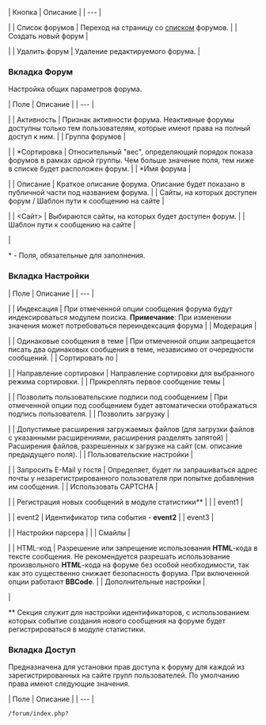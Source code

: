 | Кнопка | Описание |
| --- |

|
| Список форумов | Переход на страницу со [списком](/user_help/service/forum/forum_admin.php) форумов. |
| Создать новый форум |

|
| Удалить форум | Удаление редактируемого форума. |

### Вкладка Форум

Настройка общих параметров форума.

| Поле | Описание |
| --- |

|
| Активность | Признак активности форума. Неактивные форумы доступны только тем пользователям, которые имеют права на полный доступ к ним. |
| Группа форумов |

|
| \*Сортировка | Относительный "вес", определяющий порядок показа форумов в рамках одной группы. Чем больше значение поля, тем ниже в списке будет расположен форум. |
| \*Имя форума |

|
| Описание | Краткое описание форума. Описание будет показано в публичной части под названием форума. |
| Сайты, на которых доступен форум / Шаблон пути к сообщению на сайте |

|
| <Сайт> | Выбираются сайты, на которых будет доступен форум. |
| Шаблон пути к сообщению на сайте |

|

\* - Поля, обязательные для заполнения.

### Вкладка Настройки

| Поле | Описание |
| --- |

|
| Индексация | При отмеченной опции сообщения форума будут индексироваться модулем поиска. **Примечание**: При изменении значения может потребоваться переиндексация форума |
| Модерация |

|
| Одинаковые сообщения в теме | При отмеченной опции запрещается писать два одинаковых сообщения в теме, независимо от очередности сообщений. |
| Сортировать по |

|
| Направление сортировки | Направление сортировки для выбранного режима сортировки. |
| Прикреплять первое сообщение темы |

|
| Позволить пользовательские подписи под сообщением | При отмеченной опции под сообщением будет автоматически отображаться подпись пользователя. |
| Позволить загрузку |

|
| Допустимые расширения загружаемых файлов (для загрузки файлов с указанными расширениями, расширения разделять запятой) | Расширения файлов, разрешенных к загрузке на сайт (см. описание предыдущего поля). |
| Пользовательские настройки |

|
| Запросить E-Mail у гостя | Определяет, будет ли запрашиваться адрес почты у незарегистрированного пользователя при попытке добавления им сообщения. |
| Использовать CAPTCHA |

|
| Регистрация новых сообщений в модуле статистики\*\* | |
| event1 |

|
| event2 | Идентификатор типа события - **event2** |
| event3 |

|
| Настройки парсера | |
| Смайлы |

|
| HTML-код | Разрешение или запрещение использования **HTML**-кода в тексте сообщения. Не рекомендуется разрешать использование произвольного **HTML**-кода на форуме без особой необходимости, так как это существенно снижает безопасность форума. При включенной опции работают **BBCode**. |
| Дополнительные настройки |

|

\*\* Секция служит для настройки идентификаторов, с использованием которых событие создания нового сообщения на форуме будет регистрироваться в модуле статистики.

### Вкладка Доступ

Предназначена для установки прав доступа к форуму для каждой из зарегистрированных на сайте групп пользователей. По умолчанию права имеют следующие значения.

| Поле | Описание |
| --- |

``` /forum/index.php?   ```
